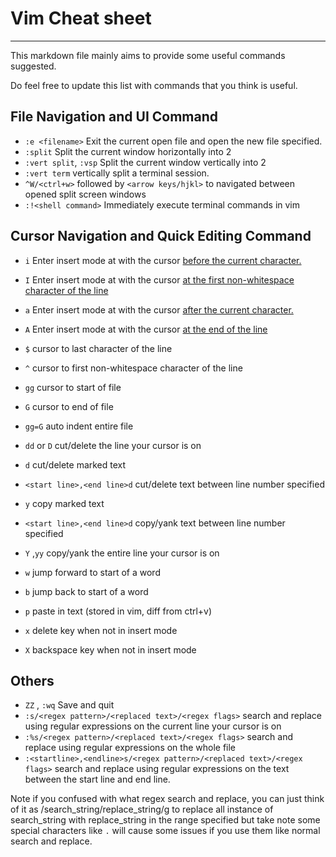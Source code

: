 # Vim Cheat sheet

____

This markdown file mainly aims to provide some useful commands suggested. 

Do feel free to update this list with commands that you think is useful. 



## File Navigation and UI Command

- `:e <filename>` Exit the current open file and open the new file specified.
- `:split` Split the current window horizontally into 2
- `:vert split`, `:vsp` Split the current window vertically into 2
- `:vert term` vertically split a terminal session.
- `^W/<ctrl+w>` followed by `<arrow keys/hjkl>`  to navigated between opened split screen windows
- `:!<shell command>` Immediately execute terminal commands in vim



## Cursor Navigation and Quick Editing Command

- `i`  Enter insert mode at with the cursor <u>before the current character.</u>

- `I` Enter insert mode at with the cursor <u>at the first non-whitespace character of the line</u> 

- `a`  Enter insert mode at with the cursor <u>after the current character.</u>

- `A` Enter insert mode at with the cursor <u>at the end of the line</u>

- `$` cursor to last character of the line

- `^` cursor to first  non-whitespace character of the line

- `gg` cursor to start of file

- `G` cursor to end of file

- `gg=G` auto indent entire file

- `dd` or `D` cut/delete the line your cursor is on

- `d` cut/delete marked text

- `<start line>,<end line>d` cut/delete text between line number specified

- `y` copy marked text

- `<start line>,<end line>d` copy/yank text between line number specified

- `Y` ,`yy` copy/yank the entire line your cursor is on

- `w` jump forward to start of a word

- `b` jump back to start of a word

- `p` paste in text (stored in vim, diff from ctrl+v)

- `x` delete key when not in insert mode

- `X` backspace key when not in insert mode

  



## Others

- `ZZ` , `:wq` Save and quit
- `:s/<regex pattern>/<replaced text>/<regex flags>` search and replace using regular expressions on the current line your cursor is on
- `:%s/<regex pattern>/<replaced text>/<regex flags>` search and replace using regular expressions on the whole file
- `:<startline>,<endline>s/<regex pattern>/<replaced text>/<regex flags>` search and replace using regular expressions on the text between the start line and end line.

Note if you confused with what regex search and replace, you can just think of it as /search_string/replace_string/g to replace all instance of search_string with replace_string in the range specified but take note some special characters like `.` will cause some issues if you use them like normal search and replace.

